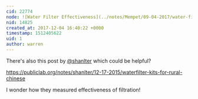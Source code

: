 ```yaml
---
cid: 22774
node: ![Water Filter Effectiveness](../notes/Mempet/09-04-2017/water-filter-effectiveness)
nid: 14825
created_at: 2017-12-04 16:40:22 +0000
timestamp: 1512405622
uid: 1
author: warren
---
```


There's also this post by [@shanlter](/profile/shanlter) which could be helpful? 

https://publiclab.org/notes/shanlter/12-17-2015/waterfilter-kits-for-rural-chinese

I wonder how they measured effectiveness of filtration!